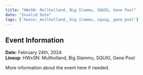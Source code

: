 ```yaml
---
title: "HWxSN: Mullholland, Big Slammu, SQUIG, Gene Pool"
date: "Invalid Date"
tags: ['hwxsn:_mullholland,_big_slammu,_squig,_gene_pool']
---
```


## Event Information

**Date**: February 24th, 2024  
**Lineup**: HWxSN: Mullholland, Big Slammu, SQUIG, Gene Pool

More information about the event here if needed.
